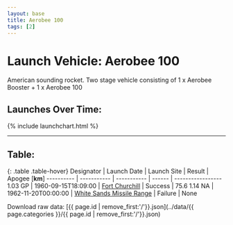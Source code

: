 ```yaml
---
layout: base
title: Aerobee 100
tags: [2]
---
```


# <span class="small">Launch Vehicle:</span>  Aerobee 100

American sounding rocket. Two stage vehicle consisting of 1 x Aerobee Booster + 1 x Aerobee 100

## Launches Over Time:

{% include launchchart.html %}

--------------------------------------------------------------------------------

## Table:

{: .table .table-hover}
 Designator | Launch Date | Launch Site | Result | Apogee \[**km**\] 
 ---------- | ----------- | ----------- | ------ | ----------------- 
 1.03 GP | 1960-09-15T18:09:00 | [Fort Churchill](../fort-churchill) | Success | 75.6 
 1.14 NA | 1962-11-20T00:00:00 | [White Sands Missile Range](../white-sands-missile-range) | Failure | None 


Download raw data: [{{ page.id | remove_first:'/'}}.json](../data/{{ page.categories }}/{{ page.id | remove_first:'/'}}.json)
